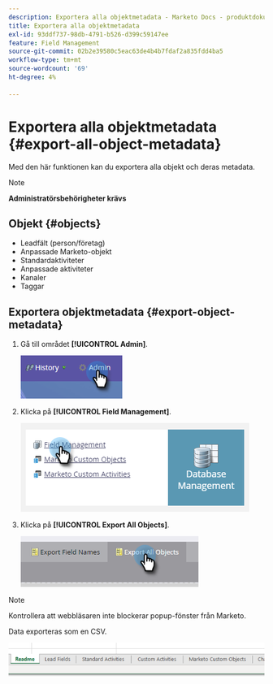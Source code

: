 ```yaml
---
description: Exportera alla objektmetadata - Marketo Docs - produktdokumentation
title: Exportera alla objektmetadata
exl-id: 93ddf737-98db-4791-b526-d399c59147ee
feature: Field Management
source-git-commit: 02b2e39580c5eac63de4b4b7fdaf2a835fdd4ba5
workflow-type: tm+mt
source-wordcount: '69'
ht-degree: 4%

---
```


# Exportera alla objektmetadata {#export-all-object-metadata}

Med den här funktionen kan du exportera alla objekt och deras metadata.

>[!NOTE]
>
>**Administratörsbehörigheter krävs**

## Objekt {#objects}

* Leadfält (person/företag)
* Anpassade Marketo-objekt
* Standardaktiviteter
* Anpassade aktiviteter
* Kanaler
* Taggar

## Exportera objektmetadata {#export-object-metadata}

1. Gå till området **[!UICONTROL Admin]**.

   ![](assets/export-all-object-metadata-1.png)

1. Klicka på **[!UICONTROL Field Management]**.

   ![](assets/export-all-object-metadata-2.png)

1. Klicka på **[!UICONTROL Export All Objects]**.

   ![](assets/export-all-object-metadata-3.png)

>[!NOTE]
>
>Kontrollera att webbläsaren inte blockerar popup-fönster från Marketo.

Data exporteras som en CSV.

![](assets/export-all-object-metadata-4.png)
